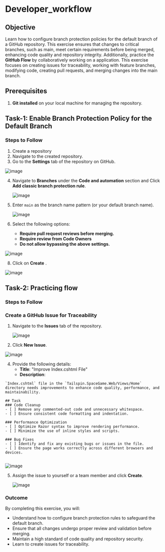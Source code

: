 # Developer_workflow

## Objective
Learn how to configure branch protection policies for the default branch of a GitHub repository. This exercise ensures that changes to critical branches, such as main, meet certain requirements before being merged, enhancing code quality and repository integrity. Additionally, practice the **GitHub Flow** by collaboratively working on a application. This exercise focuses on creating issues for traceability, working with feature branches, modifying code, creating pull requests, and merging changes into the main branch.

## Prerequisites
1. **Git installed** on your local machine for managing the repository.

## Task-1: Enable Branch Protection Policy for the Default Branch

### Steps to Follow
1. Create a repository
2. Navigate to the created repository.
3. Go to the **Settings** tab of the repository on GitHub.

  ![image](https://github.com/user-attachments/assets/3cc1d399-437e-4129-a521-bf7e4b0cae4f)

   
4. Navigate to **Branches** under the **Code and automation** section and Click **Add classic branch protection rule**.

   ![image](https://github.com/user-attachments/assets/ecd71d2b-0c51-4797-b9bc-0cd5d1c0c43c)

   
5. Enter `main` as the branch name pattern (or your default branch name).

   ![image](https://github.com/user-attachments/assets/de9dda67-788e-4233-851c-1464c07fb166)

   
7. Select the following options:
   - **Require pull request reviews before merging.**
   - **Require review from Code Owners**
   - **Do not allow bypassing the above settings.**

![image](https://github.com/user-attachments/assets/2a0269db-affb-4f0f-856b-9e79c15a81ac)

     
8. Click on **Create** .

  ![image](https://github.com/user-attachments/assets/93d819c5-8bc4-4e32-ac39-84ef1eea05b1)
 


## Task-2: Practicing flow

### Steps to Follow

### Create a GitHub Issue for Traceability

1. Navigate to the **Issues** tab of the repository.
   
   ![image](https://github.com/user-attachments/assets/743c5385-3b6c-45ce-97c2-d0a8e4271c77)


2. Click **New Issue**.

![image](https://github.com/user-attachments/assets/71cbf7ca-4500-4546-9f21-3ec84b302811)
   

4. Provide the following details:
   - **Title**: "Improve Index.cshtml File"
   - **Description**:

 ```
 `Index.cshtml` file in the `Tailspin.SpaceGame.Web/Views/Home` directory needs improvements to enhance code quality, performance, and maintainability.

## Task
### Code Cleanup
- [ ] Remove any commented-out code and unnecessary whitespace.
- [ ] Ensure consistent code formatting and indentation.

### Performance Optimization
- [ ] Optimize Razor syntax to improve rendering performance.
- [ ] Minimize the use of inline styles and scripts.

### Bug Fixes
- [ ] Identify and fix any existing bugs or issues in the file.
- [ ] Ensure the page works correctly across different browsers and devices.
 

```

![image](https://github.com/user-attachments/assets/a7cda0a2-8eef-47e0-8bfb-7868449cc386)


5. Assign the issue to yourself or a team member and click **Create**.

   ![image](https://github.com/user-attachments/assets/1f2d0981-b32a-446b-8956-288d49633b02)


### Outcome
By completing this exercise, you will:
- Understand how to configure branch protection rules to safeguard the default branch.
- Ensure that all changes undergo proper review and validation before merging.
- Maintain a high standard of code quality and repository security.
- Learn to create issues for traceability.
